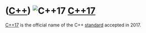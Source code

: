 # ([C++](Cpp.md)) ![C++17](PicCpp17.png) [C++17](Cpp17.md)

[C++17](Cpp17.md) is the official name of the C++ [standard](CppStandard.md) accepted in 2017.

